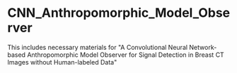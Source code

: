 # CNN_Anthropomorphic_Model_Observer
This includes necessary materials for "A Convolutional Neural Network-based Anthropomorphic Model Observer for Signal Detection in Breast CT Images without Human-labeled Data"
